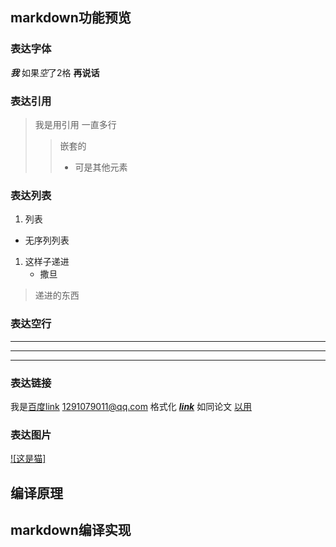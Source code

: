 ##  markdown功能预览
### 表达字体
***我*** 如果*空*了2格 __再说话__
### 表达引用
> 我是用引用
> 一直多行
>> 嵌套的
>> - 可是其他元素  
### 表达列表
1. 列表
- 无序列列表
1. 这样子递进
   - 撒旦
  > 递进的东西   

###  表达空行
***
---
________________
### 表达链接
我是[百度link](https://baidu.com "点我就走")
<1291079011@qq.com>
格式化 ***[link](https://baidu.com "点我就走")*** 
如同论文 [以用][1]

[1]: <https://en.wikipedia.org/wiki/Hobbit#Lifestyle> "以用"
### 表达图片
[![这是猫]](./img/cattt.png "这是我的猫")
##  编译原理

##  markdown编译实现


